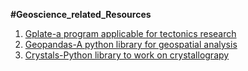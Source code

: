 **#Geoscience_related_Resources**

1. [Gplate-a program applicable for tectonics research](https://www.gplates.org/)
2. [Geopandas-A python library for geospatial analysis](https://geopandas.org/en/stable/getting_started/install.html)
3. [Crystals-Python library to work on crystallograpy](https://crystals.readthedocs.io/en/master/installation.html)
